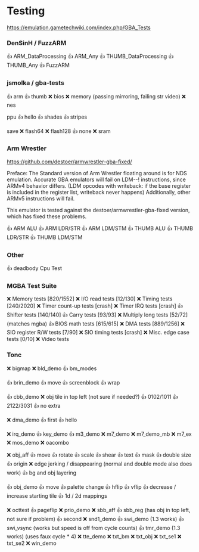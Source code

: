 # Testing

https://emulation.gametechwiki.com/index.php/GBA_Tests

### DenSinH / FuzzARM

👍 ARM_DataProcessing
👍 ARM_Any
👍 THUMB_DataProcessing
👍 THUMB_Any
👍 FuzzARM

### jsmolka / gba-tests

👍 arm
👍 thumb
❌ bios
❌ memory (passing mirroring, failing str video)
❌ nes

   ppu
👍 hello
👍 shades
👍 stripes

   save
❌ flash64
❌ flash128
👍 none
❌ sram

### Arm Wrestler

https://github.com/destoer/armwrestler-gba-fixed/

Preface: The Standard version of Arm Wrestler floating around is for NDS emulation.
Accurate GBA emulators will fail on LDM--! instructions, since ARMv4 behavior differs.
(LDM opcodes with writeback: if the base register is included in the register list, writeback never happens)
Additionally, other ARMv5 instructions will fail.

This emulator is tested against the destoer/armwrestler-gba-fixed version, which has fixed these problems.

👍 ARM ALU
👍 ARM LDR/STR
👍 ARM LDM/STM
👍 THUMB ALU
👍 THUMB LDR/STR
👍 THUMB LDM/STM

### Other
 
👍 deadbody Cpu Test

### MGBA Test Suite

❌ Memory tests [820/1552]
❌ I/O read tests [12/130]
❌ Timing tests [240/2020]
❌ Timer count-up tests [crash]
❌ Timer IRQ tests [crash]
👍 Shifter tests [140/140]
👍 Carry tests [93/93]
❌ Multiply long tests [52/72] (matches mgba)
👍 BIOS math tests [615/615]
❌ DMA tests [889/1256]
❌ SIO register R/W tests [7/90]
❌ SIO timing tests [crash]
❌ Misc. edge case tests [0/10]
❌ Video tests

### Tonc

❌ bigmap
❌ bld_demo
👍 bm_modes

👍 brin_demo
   👍 move
   👍 screenblock
   👍 wrap

👍 cbb_demo
    ❌ obj tile in top left (not sure if needed?)
    👍 0102/1011
    👍 2122/3031
    👍 no extra

❌ dma_demo
👍 first
👍 hello

❌ irq_demo
👍 key_demo
👍 m3_demo
❌ m7_demo
❌ m7_demo_mb
❌ m7_ex
❌ mos_demo
❌ oacombo

❌ obj_aff
   👍 move
   👍 rotate
   👍 scale
   👍 shear
   👍 text
   👍 mask
   👍 double size
   👍 origin
   ❌ edge jerking / disappearing (normal and double mode also does work)
   👍 bg and obj layering

👍 obj_demo
    👍 move
    👍 palette change
    👍 hflip
    👍 vflip
    👍 decrease / increase starting tile
    👍 1d / 2d mappings

❌ octtest
👍 pageflip
❌ prio_demo
❌ sbb_aff
👍 sbb_reg (has obj in top left, not sure if problem)
👍 second
❌ snd1_demo
👍 swi_demo (1.3 works)
👍 swi_vsync (works but speed is off from cycle counts)
👍 tmr_demo (1.3 works) (uses faux cycle * 4)
❌ tte_demo
❌ txt_bm
❌ txt_obj
❌ txt_se1
❌ txt_se2
❌ win_demo
